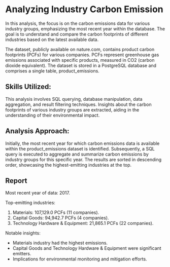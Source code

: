 # Analyzing Industry Carbon Emission
In this analysis, the focus is on the carbon emissions data for various industry groups, emphasizing the most recent year within the database. The goal is to understand and compare the carbon footprints of different industries based on the latest available data.

The dataset, publicly available on nature.com, contains product carbon footprints (PCFs) for various companies. PCFs represent greenhouse gas emissions associated with specific products, measured in CO2 (carbon dioxide equivalent). The dataset is stored in a PostgreSQL database and comprises a single table, product_emissions.

## Skills Utilized:
This analysis involves SQL querying, database manipulation, data aggregation, and result filtering techniques. Insights about the carbon footprints of various industry groups are extracted, aiding in the understanding of their environmental impact.

## Analysis Approach:

Initially, the most recent year for which carbon emissions data is available within the product_emissions dataset is identified.
Subsequently, a SQL query is executed to aggregate and summarize carbon emissions by industry groups for this specific year.
The results are sorted in descending order, showcasing the highest-emitting industries at the top.
## Report
Most recent year of data: 2017.

Top-emitting industries:
1. Materials: 107,129.0 PCFs (11 companies).
2. Capital Goods: 94,942.7 PCFs (4 companies).
3. Technology Hardware & Equipment: 21,865.1 PCFs (22 companies).

Notable insights:
- Materials industry had the highest emissions.
- Capital Goods and Technology Hardware & Equipment were significant emitters.
- Implications for environmental monitoring and mitigation efforts.
